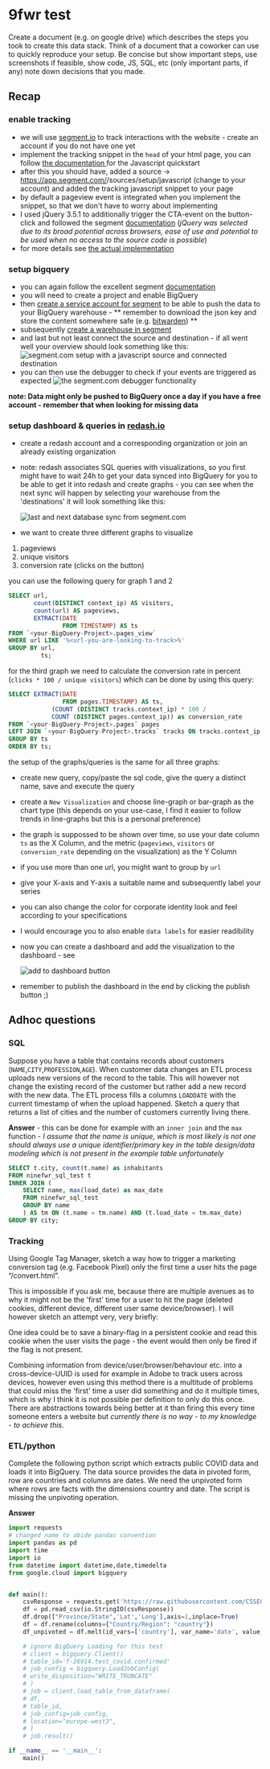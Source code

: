 # 9fwr test

Create a document (e.g. on google drive) which describes the steps you took to create this
data stack. Think of a document that a coworker can use to quickly reproduce your setup. Be
concise but show important steps, use screenshots if feasible, show code, JS, SQL, etc
(only important parts, if any) note down decisions that you made.

## Recap

### enable tracking

- we will use [segment.io](segment.io) to track interactions with the website - create an account if you do not have one yet
- implement the tracking snippet in the `head` of your html page, you can follow [the documentation ](https://segment.com/docs/getting-started/02-simple-install/) for the Javascript quickstart
- after this you should have, added a source -> https://app.segment.com/<your-account>/sources/setup/javascript (change to your account) and added the tracking javascript snippet to your page
- by default a pageview event is integrated when you implement the snippet, so that we don't have to worry about implementing
- I used jQuery 3.5.1 to additionally trigger the CTA-event on the button-click and followed the segment [documentation](https://segment.com/docs/connections/spec/track/) (_jQuery was selected due to its broad potential across browsers, ease of use and potential to be used when no access to the source code is possible_)
- for more details see [the actual implementation](https://github.com/maikroservice/maikroservice.github.io/blob/master/9fwr/index.html#L89)

### setup bigquery

- you can again follow the excellent segment [documentation](https://segment.com/docs/connections/warehouses/catalog/bigquery/#create-a-project-and-enable-bigquery)
- you will need to create a project and enable BigQuery
- then [create a service account for segment](https://segment.com/docs/connections/warehouses/catalog/bigquery/#create-a-service-account-for-segment) to be able to push the data to your BigQuery warehouse - ** remember to download the json key and store the content somewhere safe (e.g. [bitwarden](https://bitwarden.com/)) **
- subsequently [create a warehouse in segment](https://segment.com/docs/connections/warehouses/catalog/bigquery/#create-the-warehouse-in-segment)
- and last but not least connect the source and destination - if all went well your overview should look something like this:
  <img src="segment_setup.png" alt="segment.com setup with a javascript source and connected destination"> <br />
- you can then use the debugger to check if your events are triggered as expected
  <img src="debugger.png" alt="the segment.com debugger functionality">

**note: Data might only be pushed to BigQuery once a day if you have a free account - remember that when looking for missing data**

### setup dashboard & queries in [redash.io](https://redash.io/)

- create a redash account and a corresponding organization or join an already existing organization
- note: redash associates SQL queries with visualizations, so you first might have to wait 24h to get your data synced into BigQuery for you to be able to get it into redash and create graphs - you can see when the next sync will happen by selecting your warehouse from the 'destinations' it will look something like this:

  <img src="destination_sync.png" alt="last and next database sync from segment.com">

- we want to create three different graphs to visualize

1. pageviews
2. unique visitors
3. conversion rate (clicks on the button)

you can use the following query for graph 1 and 2

```sql
SELECT url,
       count(DISTINCT context_ip) AS visitors,
       count(url) AS pageviews,
       EXTRACT(DATE
               FROM TIMESTAMP) AS ts
FROM `<your-BigQuery-Project>.pages_view`
WHERE url LIKE '%<url-you-are-looking-to-track>%'
GROUP BY url,
         ts;
```

for the third graph we need to calculate the conversion rate in percent (`clicks * 100 / unique visitors`)
which can be done by using this query:

```sql
SELECT EXTRACT(DATE
               FROM pages.TIMESTAMP) AS ts,
            (COUNT (DISTINCT tracks.context_ip) * 100 /
            COUNT (DISTINCT pages.context_ip)) as conversion_rate
FROM `<your-BigQuery-Project>.pages` pages
LEFT JOIN `<your-BigQuery-Project>.tracks` tracks ON tracks.context_ip = pages.context_ip
GROUP BY ts
ORDER BY ts;
```

the setup of the graphs/queries is the same for all three graphs:

- create new query, copy/paste the sql code, give the query a distinct name, save and execute the query
- create a `New Visualization` and choose line-graph or bar-graph as the chart type (this depends on your use-case, I find it easier to follow trends in line-graphs but this is a personal preference)
- the graph is suppossed to be shown over time, so use your date column `ts` as the X Column, and the metric (`pageviews`, `visitors` or `conversion_rate` depending on the visualization) as the Y Column
- if you use more than one url, you might want to group by `url`
- give your X-axis and Y-axis a suitable name and subsequently label your series
- you can also change the color for corporate identity look and feel according to your specifications
- I would encourage you to also enable `data labels` for easier readibility
- now you can create a dashboard and add the visualization to the dashboard - see

  <img src="dashboard.png" alt="add to dashboard button">

- remember to publish the dashboard in the end by clicking the publish button ;)

## Adhoc questions

### SQL

Suppose you have a table that contains records about customers
(`NAME`,`CITY`,`PROFESSION`,`AGE`). When customer data changes an ETL process uploads
new versions of the record to the table. This will however not change the existing record of
the customer but rather add a new record with the new data. The ETL process fills a
columns `LOADDATE` with the current timestamp of when the upload happened. Sketch a
query that returns a list of cities and the number of customers currently living there.

**Answer** - this can be done for example with an `inner join` and the `max` function - _I assume that the name is unique, which is most likely is not_
_one should always use a unique identifier/primary key in the table design/data modeling which is not present in the example table unfortunately_

```sql
SELECT t.city, count(t.name) as inhabitants
FROM ninefwr_sql_test t
INNER JOIN (
	SELECT name, max(load_date) as max_date
	FROM ninefwr_sql_test
	GROUP BY name
	) AS tm ON (t.name = tm.name) AND (t.load_date = tm.max_date)
GROUP BY city;
```

### Tracking​

Using Google Tag Manager, sketch a way how to trigger a marketing conversion tag (e.g. Facebook Pixel) only the first time a user hits the page “/convert.html”.

This is impossible if you ask me, because there are multiple avenues as to why it might not be the 'first' time for a user to hit the page (deleted cookies, different device, different user same device/browser).
I will however sketch an attempt very, very briefly:

One idea could be to save a binary-flag in a persistent cookie and read this cookie when the user visits the page - the event would then only be fired if the flag is not present.

Combining information from device/user/browser/behaviour etc. into a cross-device-UUID is used for example in Adobe to track users across devices,
however even using this method there is a multitude of problems that could miss the 'first' time a user did something and do it multiple times, which is why I think it is not possible per definition to only do this once.
There are abstractions towards being better at it than firing this every time someone enters a website but _currently there is no way - to my knowledge - to achieve this_.

### ETL/python

Complete the following python script which extracts public COVID data and loads it into BigQuery.
The data source provides the data in pivoted form, row are countries and columns are dates.
We need the unpivoted form where rows are facts with the dimensions country and date.
The script is missing the unpivoting operation.

**Answer**

```python
import requests
# changed name to abide pandas convention
import pandas as pd
import time
import io
from datetime import datetime,date,timedelta
from google.cloud import bigquery


def main():
    csvResponse = requests.get('https://raw.githubusercontent.com/CSSEGISandData/COVID-19/master/csse_covid_19_data/csse_covid_19_time_series/time_series_covid19_confirmed_global.csv').text
    df = pd.read_csv(io.StringIO(csvResponse))
    df.drop(["Province/State",'Lat','Long'],axis=1,inplace=True)
    df = df.rename(columns={"Country/Region": "country"})
    df_unpivoted = df.melt(id_vars=['country'], var_name='date', value_name='confirmed_cases')

    # ignore BigQuery Loading for this test
    # client = bigquery.Client()
    # table_id='f-26914.test_covid.confirmed'
    # job_config = bigquery.LoadJobConfig(
    # write_disposition="WRITE_TRUNCATE"
    # )
    # job = client.load_table_from_dataframe(
    # df,
    # table_id,
    # job_config=job_config,
    # location="europe-west3",
    # )
    # job.result()

if __name__ == '__main__':
    main()
```
